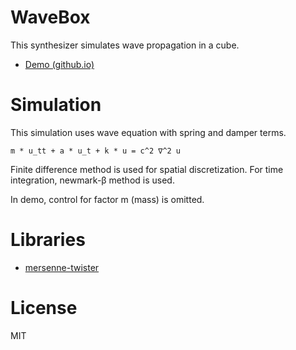 # WaveBox
This synthesizer simulates wave propagation in a cube.

- [Demo (github.io)](https://ryukau.github.io/WaveBox/)

# Simulation
This simulation uses wave equation with spring and damper terms.

```
m * u_tt + a * u_t + k * u = c^2 ∇^2 u
```

Finite difference method is used for spatial discretization. For time integration, newmark-β method is used.

In demo, control for factor m (mass) is omitted.

# Libraries
- [mersenne-twister](https://github.com/boo1ean/mersenne-twister)

# License
MIT
